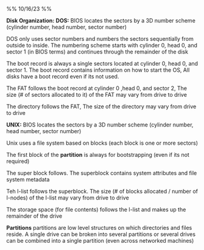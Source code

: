 %% 10/16/23 %%

**Disk Organization:**
**DOS:**
BIOS locates the sectors by a 3D number scheme (cylinder number, head number, sector number)

DOS only uses sector numbers and numbers the sectors sequentially from outside to inside. The numbering scheme starts with cylinder 0, head 0, and sector 1 (in BIOS terms) and continues through the remainder of the disk

The boot record is always a single sectors located at cylinder 0, head 0, and sector 1. The boot record contains information on how to start the OS, All disks have a boot record even if its not used.

The FAT follows the boot record at cylinder 0 ,head 0, and sector 2, The size (# of sectors allocated to it) of the FAT may vary from drive to drive

The directory follows the FAT, The size of the directory may vary from drive to drive

**UNIX:**
BIOS locates the sectors by a 3D number scheme (cylinder number, head number, sector number)

Unix uses a file system based on blocks (each block is one or more sectors)

The first block of the **partition** is always for bootstrapping (even if its not required)

The super block follows. The superblock contains system attributes and file system metadata

Teh I-list follows the superblock. The size (# of blocks allocated / number of I-nodes) of the I-list may vary from drive to drive

The storage space (for file contents) follows the I-list and makes up the remainder of the drive

**Partitions**
partitions are low level structures on which directories and files reside. A single drive can be broken into several partitions or several drives can be combined into a single partition (even across networked machines)
